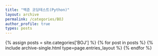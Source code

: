 ```yaml
---
title: "백준 코딩테스트(Python)"
layout: archive
permalink: /categories/BOJ
author_profile: true
types: posts
---
```



{% assign posts = site.categories['BOJ'] %}
{% for post in posts %}
 {% include archive-single.html type=page.entries_layout %} 
{% endfor %}